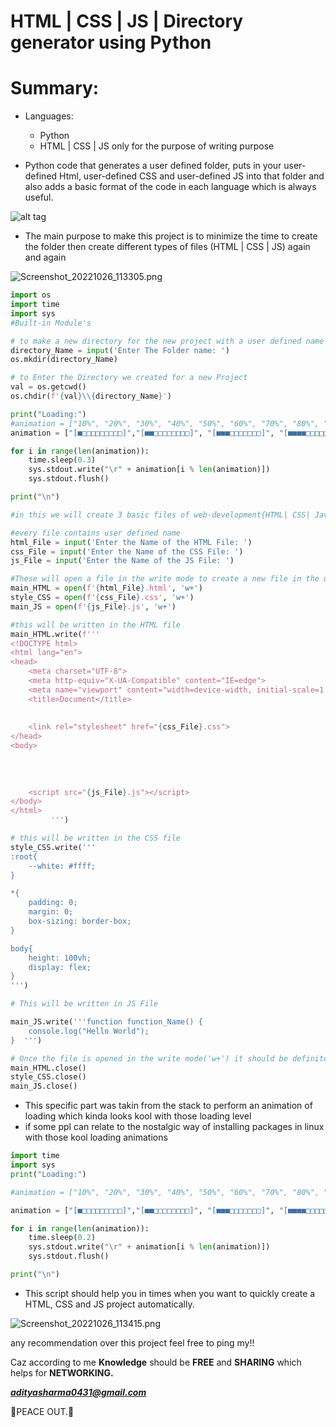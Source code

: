 # HTML | CSS | JS | Directory generator using Python

# Summary:

- Languages:
    - Python
    - HTML | CSS | JS only for the purpose of writing purpose

- Python code that generates a user defined folder, puts in your user-defined Html, user-defined CSS and user-defined JS into that folder and also adds a basic format of the code in each language which is always useful.

![alt tag](http://tren/Screenshot_20221026_113050.png)

- The main purpose to make this project is to minimize the time to create the folder then create different types of files (HTML | CSS | JS) again and again

![Screenshot_20221026_113305.png](https://s3-us-west-2.amazonaws.com/secure.notion-static.com/a8c0a050-188e-45c4-86a8-71726b29b61f/Screenshot_20221026_113305.png)

```python
import os
import time
import sys
#Built-in Module's

# to make a new directory for the new project with a user defined name
directory_Name = input('Enter The Folder name: ')
os.mkdir(directory_Name)

# to Enter the Directory we created for a new Project
val = os.getcwd()
os.chdir(f'{val}\\{directory_Name}')

print("Loading:")
#animation = ["10%", "20%", "30%", "40%", "50%", "60%", "70%", "80%", "90%", "100%"]
animation = ["[■□□□□□□□□□]","[■■□□□□□□□□]", "[■■■□□□□□□□]", "[■■■■□□□□□□]", "[■■■■■□□□□□]", "[■■■■■■□□□□]", "[■■■■■■■□□□]", "[■■■■■■■■□□]", "[■■■■■■■■■□]", "[■■■■■■■■■■]"]

for i in range(len(animation)):
    time.sleep(0.3)
    sys.stdout.write("\r" + animation[i % len(animation)])
    sys.stdout.flush()

print("\n")

#in this we will create 3 basic files of web-development{HTML| CSS| Javascript}

#every file contains user defined name 
html_File = input('Enter the Name of the HTML File: ')
css_File = input('Enter the Name of the CSS File: ')
js_File = input('Enter the Name of the JS File: ')

#These will open a file in the write mode to create a new file in the user defined directory with their specific user-defined name with the help of f-STRING
main_HTML = open(f'{html_File}.html', 'w+')
style_CSS = open(f'{css_File}.css', 'w+')
main_JS = open(f'{js_File}.js', 'w+')

#this will be written in the HTML file 
main_HTML.write(f'''
<!DOCTYPE html>
<html lang="en">
<head>
    <meta charset="UTF-8">
    <meta http-equiv="X-UA-Compatible" content="IE=edge">
    <meta name="viewport" content="width=device-width, initial-scale=1.0">
    <title>Document</title>
    
    
    <link rel="stylesheet" href="{css_File}.css"> 
</head>
<body>
    
    
    
    
    <script src="{js_File}.js"></script>
</body>
</html> 
         ''')

# this will be written in the CSS file
style_CSS.write('''           
:root{
    --white: #ffff;
}

*{
    padding: 0;
    margin: 0;
    box-sizing: border-box;
}

body{
    height: 100vh;
    display: flex;
} 
''')

# This will be written in JS File 

main_JS.write('''function function_Name() {
    console.log("Hello World");
}  ''')

# Once the file is opened in the write mode('w+') it should be definitely closed 
main_HTML.close()
style_CSS.close()
main_JS.close()
```

- This specific part was takin from the stack to perform an animation of loading which kinda looks kool with those loading level
- if some ppl can relate to the nostalgic way of installing packages in linux with those kool loading animations

```python
import time
import sys
print("Loading:")

#animation = ["10%", "20%", "30%", "40%", "50%", "60%", "70%", "80%", "90%", "100%"]

animation = ["[■□□□□□□□□□]","[■■□□□□□□□□]", "[■■■□□□□□□□]", "[■■■■□□□□□□]", "[■■■■■□□□□□]", "[■■■■■■□□□□]", "[■■■■■■■□□□]", "[■■■■■■■■□□]", "[■■■■■■■■■□]", "[■■■■■■■■■■]"]

for i in range(len(animation)):
    time.sleep(0.2)
    sys.stdout.write("\r" + animation[i % len(animation)])
    sys.stdout.flush()

print("\n")
```

- This script should help you in times when you want to quickly create a HTML, CSS and JS project automatically.

![Screenshot_20221026_113415.png](https://s3-us-west-2.amazonaws.com/secure.notion-static.com/468b2332-b0f3-4ae1-bb52-2a17d9d5383a/Screenshot_20221026_113415.png)

any recommendation over this project feel free to ping my!!

Caz according to me **Knowledge** should be **FREE** and **SHARING** which helps for **NETWORKING.**

***adityasharma0431@gmail.com***

🖖PEACE OUT.🖖
